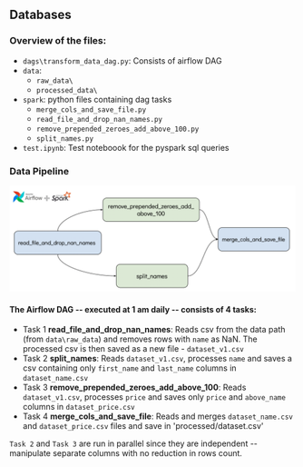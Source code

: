 
## Databases

### Overview of the files: 
<!-- toc -->
- `dags\transform_data_dag.py`: Consists of airflow DAG 
- `data`: 
   - `raw_data\`
   - `processed_data\`
- `spark`: python files containing dag tasks 
  - `merge_cols_and_save_file.py`
  - `read_file_and_drop_nan_names.py`
  - `remove_prepended_zeroes_add_above_100.py`
  - `split_names.py`
- `test.ipynb`: Test noteboook for the pyspark sql queries
<!-- tocstop -->

### Data Pipeline
![Model](data_pipeline.png)

#### The Airflow DAG -- executed at 1 am daily -- consists of 4 tasks:

- Task 1 **read_file_and_drop_nan_names**: Reads csv from the data path (from `data\raw_data`) and removes rows with `name` as NaN. The processed csv is then saved as a new file - `dataset_v1.csv`
- Task 2 **split_names**:  Reads `dataset_v1.csv`, processes `name` and saves a csv containing only `first_name` and `last_name`  columns in  `dataset_name.csv`
- Task 3 **remove_prepended_zeroes_add_above_100**:  Reads `dataset_v1.csv`, processes `price` and saves only `price` and `above_name` columns in `dataset_price.csv`
- Task 4 **merge_cols_and_save_file**: Reads and merges `dataset_name.csv` and `dataset_price.csv` files and save in 'processed/dataset.csv'

`Task 2` and `Task 3` are run in parallel since they are independent -- manipulate separate columns with no reduction in rows count.   
